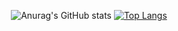 <div align=center>

![Anurag's GitHub stats](https://github-readme-stats.vercel.app/api?username=Jyebin&show_icons=true&theme=buefy) [![Top Langs](https://github-readme-stats.vercel.app/api/top-langs/?username=Jyebin&layout=compact)](https://github.com/Jyebin/github-readme-stats)
</div>
